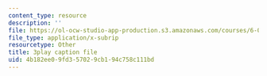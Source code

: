 ```yaml
---
content_type: resource
description: ''
file: https://ol-ocw-studio-app-production.s3.amazonaws.com/courses/6-042j-mathematics-for-computer-science-spring-2015/4b182ee09fd357029cb194c758c111bd_6vgHIImFwHo.vtt
file_type: application/x-subrip
resourcetype: Other
title: 3play caption file
uid: 4b182ee0-9fd3-5702-9cb1-94c758c111bd
---
```

